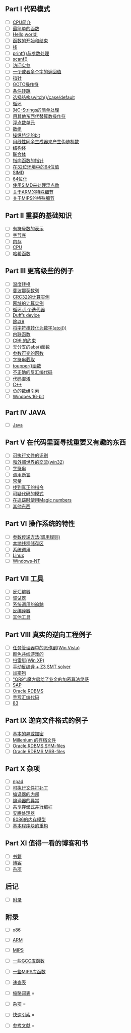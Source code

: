 
## Part I 代码模式
- [ ] [CPU简介](Part-Ⅰ/Chapter-1.md)
- [ ] [最简单的函数](Part-Ⅰ/Chapter-2.md)
- [ ] [Hello,world!](Part-Ⅰ/Chapter-3.md)
- [ ] [函数的开始和结束](Part-Ⅰ/Chapter-4.md)
- [ ] [栈](Part-Ⅰ/Chapter-5.md)
- [ ] [printf()与参数处理](Part-Ⅰ/Chapter-6.md)
- [ ] [scanf()](Part-Ⅰ/Chapter-7.md)
- [ ] [访问实参](Part-Ⅰ/Chapter-8.md)
- [ ] [一个或者多个字的返回值](Part-Ⅰ/Chapter-9.md)
- [ ] [指针](Part-Ⅰ/Chapter-10.md)
- [ ] [GOTO操作符](Part-Ⅰ/Chapter-11.md)
- [ ] [条件转跳](Part-Ⅰ/Chapter-12.md)
- [ ] [选择结构switch()/case/default](Part-Ⅰ/Chapter-13.md)
- [ ] [循环](Part-Ⅰ/Chapter-14.md)
- [ ] [对C-Strings的简单处理](Part-Ⅰ/Chapter-15.md)
- [ ] [用其他东西代替算数操作符](Part-Ⅰ/Chapter-16.md)
- [ ] [浮点数单元](Part-Ⅰ/Chapter-17.md)
- [ ] [数组](Part-Ⅰ/Chapter-18.md)
- [ ] [操纵特定的bit](Part-Ⅰ/Chapter-19.md)
- [ ] [用线性同余生成器来产生伪随机数](Part-Ⅰ/Chapter-20.md)
- [ ] [结构体](Part-Ⅰ/Chapter-21.md)
- [ ] [联合体](Part-Ⅰ/Chapter-22.md)
- [ ] [指向函数的指针](Part-Ⅰ/Chapter-23.md)
- [ ] [在32位环境中的64位值](Part-Ⅰ/Chapter-24.md)
- [ ] [SIMD](Part-Ⅰ/Chapter-25.md)
- [ ] [64位化](Part-Ⅰ/Chapter-26.md)
- [ ] [使用SIMD来处理浮点数](Part-Ⅰ/Chapter-27.md)
- [ ] [关于ARM的特殊细节](Part-Ⅰ/Chapter-28.md)
- [ ] [关于MIPS的特殊细节](Part-Ⅰ/Chapter-29.md)

## Part II 重要的基础知识
- [ ] [有符号数的表示](Part-Ⅱ/Chapter-30.md)
- [ ] [字节序](Part-Ⅱ/Chapter-31.md)
- [ ] [内存](Part-Ⅱ/Chapter-32.md)
- [ ] [CPU](Part-Ⅱ/Chapter-33.md)
- [ ] [哈希函数](Part-Ⅱ/Chapter-34.md)

## Part III 更高级些的例子
- [ ] [温度转换](Part-Ⅲ/Chapter-35.md)
- [ ] [斐波那契数列](Part-Ⅲ/Chapter-36.md)
- [ ] [CRC32的计算实例](Part-Ⅲ/Chapter-37.md)
- [ ] [网址的计算实例](Part-Ⅲ/Chapter-38.md)
- [ ] [循环:几个迭代器](Part-Ⅲ/Chapter-39.md)
- [ ] [Duff’s device](Part-Ⅲ/Chapter-40.md)
- [ ] [除以9](Part-Ⅲ/Chapter-41.md)
- [ ] [将字符串转化为数字(atoi())](Part-Ⅲ/Chapter-42.md)
- [ ] [内联函数](Part-Ⅲ/Chapter-43.md)
- [ ] [C99 的约束](Part-Ⅲ/Chapter-44.md)
- [ ] [无分支的abs()函数](Part-Ⅲ/Chapter-45.md)
- [ ] [参数可变的函数](Part-Ⅲ/Chapter-46.md)
- [ ] [字符串截取](Part-Ⅲ/Chapter-47.md)
- [ ] [toupper()函数](Part-Ⅲ/Chapter-48.md)
- [ ] [不正确的反汇编代码](Part-Ⅲ/Chapter-49.md)
- [ ] [代码混淆](Part-Ⅲ/Chapter-50.md)
- [ ] [C++](Part-Ⅲ/Chapter-51.md)
- [ ] [负的数组引索](Part-Ⅲ/Chapter-52.md)
- [ ] [Windoes 16-bit](Part-Ⅲ/Chapter-53.md)

## Part IV JAVA
- [ ] [Java](Part-Ⅳ/Chapter-54.md)

## Part V 在代码里面寻找重要又有趣的东西
- [ ] [可执行文件的识别](Part-Ⅴ/Chapter-55.md)
- [ ] [和外部世界的交流(win32)](Part-Ⅴ/Chapter-56.md)
- [ ] [字符串](Part-Ⅴ/Chapter-57.md)
- [ ] [调用断言](Part-Ⅴ/Chapter-58.md)
- [ ] [常量](Part-Ⅴ/Chapter-59.md)
- [ ] [找到真正的指令](Part-Ⅴ/Chapter-60.md)
- [ ] [可疑代码的模式](Part-Ⅴ/Chapter-61.md)
- [ ] [在追踪时使用Magic numbers](Part-Ⅴ/Chapter-62.md)
- [ ] [其他东西](Part-Ⅴ/Chapter-63.md)

## Part VI 操作系统的特性
- [ ] [参数传递方法(调用规则)](Part-Ⅵ/Chapter-64.md)
- [ ] [本地线程储存区](Part-Ⅵ/Chapter-65.md)
- [ ] [系统调用](Part-Ⅵ/Chapter-66.md)
- [ ] [Linux](Part-Ⅵ/Chapter-67.md)
- [ ] [Windows-NT](Part-Ⅵ/Chapter-68.md)

## Part VII 工具
- [ ] [反汇编器](Part-Ⅶ/Chapter-69.md)
- [ ] [调试器](Part-Ⅶ/Chapter-70.md)
- [ ] [系统调用的追踪](Part-Ⅶ/Chapter-71.md)
- [ ] [反编译器](Part-Ⅶ/Chapter-72.md)
- [ ] [其他工具](Part-Ⅶ/Chapter-73.md)

## Part VIII 真实的逆向工程例子
- [ ] [任务管理器中的恶作剧(Win Vista)](Part-Ⅷ/Chapter-74.md)
- [ ] [颜色共线游戏的](Part-Ⅷ/Chapter-75.md)
- [ ] [扫雷艇(Win XP)](Part-Ⅷ/Chapter-76.md)
- [ ] [手动反编译 + Z3 SMT solver](Part-Ⅷ/Chapter-77.md)
- [ ] [加密狗](Part-Ⅷ/Chapter-78.md)
- [ ] ["QR9":魔方启给了业余的加密算法灵感](Part-Ⅷ/Chapter-79.md)
- [ ] [SAP](Part-Ⅷ/Chapter-80.md)
- [ ] [Oracle RDBMS](Part-Ⅷ/Chapter-81.md)
- [ ] [手写汇编代码](Part-Ⅷ/Chapter-82.md)
- [ ] [83](Part-Ⅷ/Chapter-83.md)

## Part IX 逆向文件格式的例子
- [ ] [基本的异或加密](Part-Ⅸ/Chapter-84.md)
- [ ] [Millenium 的存档文件](Part-Ⅸ/Chapter-85.md)
- [ ] [Oracle RDBMS SYM-files](Part-Ⅸ/Chapter-86.md)
- [ ] [Oracle RDBMS MSB-files](Part-Ⅸ/Chapter-87.md)

## Part X 杂项
- [ ] [npad](Part-Ⅹ/Chapter-88.md)
- [ ] [可执行文件打补丁](Part-Ⅹ/Chapter-89.md)
- [ ] [编译器的内部](Part-Ⅹ/Chapter-90.md)
- [ ] [编译器的异常](Part-Ⅹ/Chapter-91.md)
- [ ] [共享存储式并行编程](Part-Ⅹ/Chapter-92.md)
- [ ] [安腾处理器](Part-Ⅹ/Chapter-93.md)
- [ ] [8086的内存模型](Part-Ⅹ/Chapter-94.md)
- [ ] [基本程序块的重构](Part-Ⅹ/Chapter-95.md)

## Part XI 值得一看的博客和书
- [ ] [书籍](Part-Ⅺ/Chapter-96.md)
- [ ] [博客](Part-Ⅺ/Chapter-97.md)
- [ ] [杂项](Part-Ⅺ/Chapter-98.md)

后记
-
- [ ] [附录](Afterword/Chapter-99.md)

附录
-
- [ ] [x86](Appendix/Appendix-A.md)
- [ ] [ARM](Appendix/Appendix-B.md)
- [ ] [MIPS](Appendix/Appendix-C.md)
- [ ] [一些GCC库函数](Appendix/Appendix-D.md)
- [ ] [一些MIPS库函数](Appendix/Appendix-E.md)
- [ ] [速查表](Appendix/Appendix-F.md)

- [ ] [缩略词表](Acronyms-used.md)
=
- [ ] [杂项](Glossary.md)
=
- [ ] [快速引索](Index.md)
=
- [ ] [参考文献](Bibliography.md)
=
